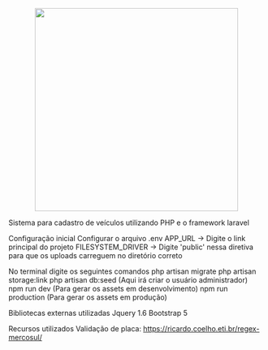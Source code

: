 <p align="center"><a href="https://laravel.com" target="_blank"><img src="https://raw.githubusercontent.com/laravel/art/master/logo-lockup/5%20SVG/2%20CMYK/1%20Full%20Color/laravel-logolockup-cmyk-red.svg" width="400"></a></p>

Sistema para cadastro de veículos utilizando PHP e o framework laravel

Configuração inicial
Configurar o arquivo .env
APP_URL -> Digite o link principal do projeto
FILESYSTEM_DRIVER -> Digite 'public' nessa diretiva para que os uploads carreguem no diretório correto

No terminal digite os seguintes comandos
php artisan migrate
php artisan storage:link
php artisan db:seed (Aqui irá criar o usuário administrador)
npm run dev (Para gerar os assets em desenvolvimento)
npm run production (Para gerar os assets em produção)

Bibliotecas externas utilizadas
Jquery 1.6
Bootstrap 5

Recursos utilizados
Validação de placa: https://ricardo.coelho.eti.br/regex-mercosul/